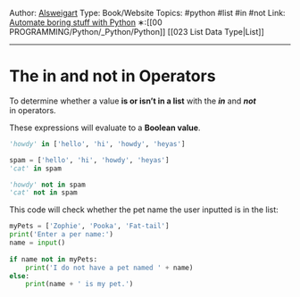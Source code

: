 Author: [Alsweigart](https://alsweigart.com/)
Type: Book/Website
Topics: #python #list #in #not
Link: [Automate boring stuff with Python](https://automatetheboringstuff.com/)
∗:[[00 PROGRAMMING/Python/_Python/Python]] [[023 List Data Type|List]] 

---
# The in and not in Operators

To determine whether a value __is or isn’t in a list__ with the ___in___ and ___not___ in operators.

These expressions will evaluate to a __Boolean value__.

```python
'howdy' in ['hello', 'hi', 'howdy', 'heyas']

spam = ['hello', 'hi', 'howdy', 'heyas']
'cat' in spam

'howdy' not in spam
'cat' not in spam
```

This code will check whether the pet name the user inputted is in the list:
```python
myPets = ['Zophie', 'Pooka', 'Fat-tail']  
print('Enter a per name:')  
name = input()  
  
if name not in myPets:  
	print('I do not have a pet named ' + name)  
else:  
	print(name + ' is my pet.')
```